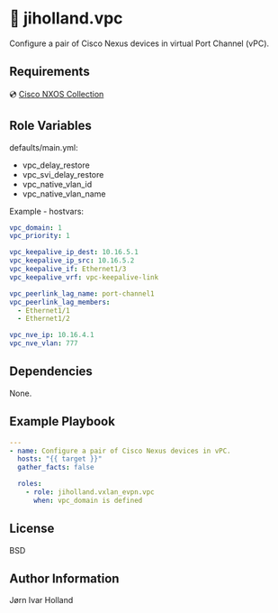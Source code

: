 👯 jiholland.vpc
================

Configure a pair of Cisco Nexus devices in virtual Port Channel (vPC).

Requirements
------------

💿 [Cisco NXOS Collection](https://galaxy.ansible.com/cisco/nxos)

Role Variables
--------------

defaults/main.yml:
- vpc_delay_restore
- vpc_svi_delay_restore
- vpc_native_vlan_id
- vpc_native_vlan_name

Example - hostvars:
```YAML
vpc_domain: 1
vpc_priority: 1

vpc_keepalive_ip_dest: 10.16.5.1
vpc_keepalive_ip_src: 10.16.5.2
vpc_keepalive_if: Ethernet1/3
vpc_keepalive_vrf: vpc-keepalive-link

vpc_peerlink_lag_name: port-channel1
vpc_peerlink_lag_members:
  - Ethernet1/1
  - Ethernet1/2

vpc_nve_ip: 10.16.4.1
vpc_nve_vlan: 777
```
Dependencies
------------

None.

Example Playbook
----------------
```YAML
---
- name: Configure a pair of Cisco Nexus devices in vPC.
  hosts: "{{ target }}"
  gather_facts: false

  roles:
    - role: jiholland.vxlan_evpn.vpc
      when: vpc_domain is defined
```
License
-------

BSD

Author Information
------------------

Jørn Ivar Holland
